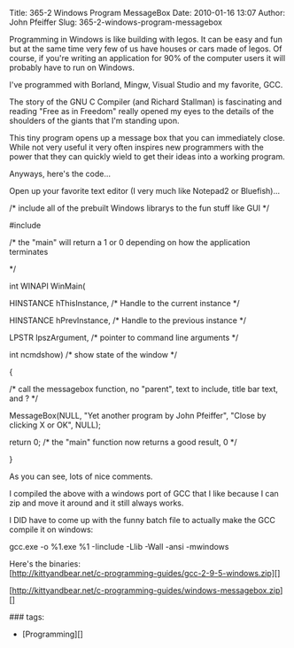Title: 365-2 Windows Program MessageBox
Date: 2010-01-16 13:07
Author: John Pfeiffer
Slug: 365-2-windows-program-messagebox

<div class="field field-name-body field-type-text-with-summary field-label-hidden">
<div class="field-items">
<div class="field-item even">
Programming in Windows is like building with legos. It can be easy and
fun but at the same time very few of us have houses or cars made of
legos. Of course, if you're writing an application for 90% of the
computer users it will probably have to run on Windows.

</p>

I've programmed with Borland, Mingw, Visual Studio and my favorite, GCC.

</p>

The story of the GNU C Compiler (and Richard Stallman) is fascinating
and reading "Free as in Freedom" really opened my eyes to the details of
the shoulders of the giants that I'm standing upon.

</p>

This tiny program opens up a message box that you can immediately close.
While not very useful it very often inspires new programmers with the
power that they can quickly wield to get their ideas into a working
program.

</p>

Anyways, here's the code...  

Open up your favorite text editor (I very much like Notepad2 or
Bluefish)...

</p>

/\* include all of the prebuilt Windows librarys to the fun stuff like
GUI \*/  

\#include

</p>

/\* the "main" will return a 1 or 0 depending on how the application
terminates  

\*/

</p>

int WINAPI WinMain(  

HINSTANCE hThisInstance, /\* Handle to the current instance \*/  

HINSTANCE hPrevInstance, /\* Handle to the previous instance \*/  

LPSTR lpszArgument, /\* pointer to command line arguments \*/  

int ncmdshow) /\* show state of the window \*/

</p>

{  

/\* call the messagebox function, no "parent", text to include, title
bar text, and ? \*/  

MessageBox(NULL, "Yet another program by John Pfeiffer", "Close by
clicking X or OK", NULL);  

return 0; /\* the "main" function now returns a good result, 0 \*/  

}

</p>

As you can see, lots of nice comments.  

I compiled the above with a windows port of GCC that I like because I
can zip and move it around and it still always works.

</p>

I DID have to come up with the funny batch file to actually make the GCC
compile it on windows:

</p>

gcc.exe -o %1.exe %1 -Iinclude -Llib -Wall -ansi -mwindows

</p>

Here's the binaries:  
[http://kittyandbear.net/c-programming-guides/gcc-2-9-5-windows.zip][]

</p>

[http://kittyandbear.net/c-programming-guides/windows-messagebox.zip][]

</p>
<p>
</div>
</div>
</div>
<div class="field field-name-taxonomy-vocabulary-1 field-type-taxonomy-term-reference field-label-above clearfix">
### tags:

-   [Programming][]

</div>
</p>

  [http://kittyandbear.net/c-programming-guides/gcc-2-9-5-windows.zip]: http://kittyandbear.net/c-programming-guides/gcc-2-9-5-windows.zip
  [http://kittyandbear.net/c-programming-guides/windows-messagebox.zip]:
    http://kittyandbear.net/c-programming-guides/windows-messagebox.zi
